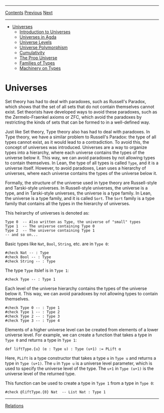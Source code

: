 ****
[Contents](contents.html)
[Previous](Types.introduction.html)
[Next](Types.relations.html)

<!-- START doctoc generated TOC please keep comment here to allow auto update -->
<!-- DON'T EDIT THIS SECTION, INSTEAD RE-RUN doctoc TO UPDATE -->
****

- [Universes](#universes)
  - [Introduction to Universes](#introduction-to-universes)
  - [Universes in Agda](#universes-in-agda)
  - [Universe Levels](#universe-levels)
  - [Universe Polymorphism](#universe-polymorphism)
  - [Cumulativity](#cumulativity)
  - [The Prop Universe](#the-prop-universe)
  - [Families of Types](#families-of-types)
  - [Machinery on Types](#machinery-on-types)

<!-- END doctoc generated TOC please keep comment here to allow auto update -->

# Universes

Set theory has had to deal with paradoxes, such as Russell's Paradox, which shows that the set of all sets that do not contain themselves cannot exist. Set theorists have developed ways to avoid these paradoxes, such as the Zermelo-Fraenkel axioms or ZFC, which avoid the paradoxes by restricting the kinds of sets that can be formed to in a well-defined way.

Just like Set theory, Type theory also has had to deal with paradoxes. In Type theory, we have a similar problem to Russell's Paradox: the type of all types cannot exist, as it would lead to a contradiction. To avoid this, the concept of universes was introduced. Universes are a way to organize types into a hierarchy, where each universe contains the types of the universe below it. This way, we can avoid paradoxes by not allowing types to contain themselves. In Lean, the type of all types is called `Type`, and it is a universe itself. However, to avoid paradoxes, Lean uses a hierarchy of universes, where each universe contains the types of the universe below it.

Formally, the structure of the universe used in type theory are Russell-style and Tarski-style universes. In Russell-style universes, the universe is a type, and in Tarski-style universes, the universe is a type family. In Lean, the universe is a type family, and it is called `Sort`. The `Sort` family is a type family that contains all the types in the hierarchy of universes.

This heirarchy of universes is denoted as:

```lean
Type 0  -- Also written as Type, the universe of "small" types
Type 1  -- The universe containing Type 0
Type 2  -- The universe containing Type 1
-- and so on...
```

Basic types like `Nat`, `Bool`, `String`, etc. are in `Type 0`:

```lean
#check Nat -- : Type
#check Bool -- : Type
#check String -- : Type
```

The type `Type` itslef is in `Type 1`:

```lean
#check Type -- : Type 1
```

Each level of the universe hierarchy contains the types of the universe below it. This way, we can avoid paradoxes by not allowing types to contain themselves.

```lean
#check Type 0 -- : Type 1
#check Type 1 -- : Type 2
#check Type 2 -- : Type 3
#check Type 3 -- : Type 4
```

Elements of a higher universe level can be created from elements of a lower universe level. For example, we can create a function that takes a type in `Type 0` and returns a type in `Type 1`:

```lean
def liftType.{u} (α : Type u) : Type (u+1) := PLift α
```

Here, `PLift` is a type constructor that takes a type `α` in `Type u` and returns a type in `Type (u+1)`. The `u` in `Type u` is a universe level parameter, which is used to specify the universe level of the type. The `u+1` in `Type (u+1)` is the universe level of the returned type.

This function can be used to create a type in `Type 1` from a type in `Type 0`:

```lean
#check @liftType.{0} Nat  -- List Nat : Type 1
```




****
[Relations](./Types.relations.html)
